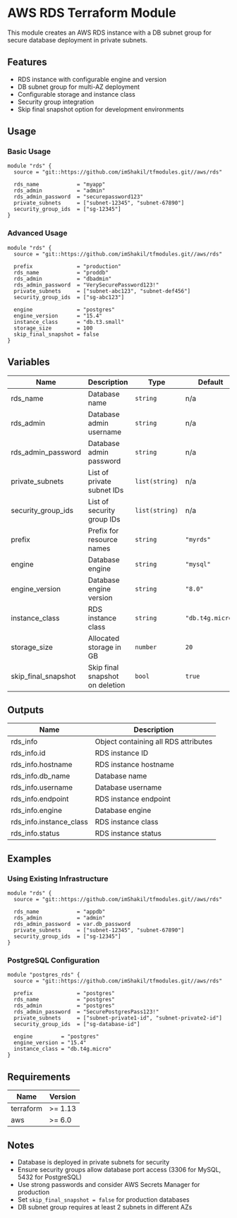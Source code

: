 # AWS RDS Terraform Module

This module creates an AWS RDS instance with a DB subnet group for secure database deployment in private subnets.

## Features

- RDS instance with configurable engine and version
- DB subnet group for multi-AZ deployment
- Configurable storage and instance class
- Security group integration
- Skip final snapshot option for development environments

## Usage

### Basic Usage

```hcl
module "rds" {
  source = "git::https://github.com/imShakil/tfmodules.git//aws/rds"
  
  rds_name            = "myapp"
  rds_admin           = "admin"
  rds_admin_password  = "securepassword123"
  private_subnets     = ["subnet-12345", "subnet-67890"]
  security_group_ids  = ["sg-12345"]
}
```

### Advanced Usage

```hcl
module "rds" {
  source = "git::https://github.com/imShakil/tfmodules.git//aws/rds"
  
  prefix              = "production"
  rds_name            = "proddb"
  rds_admin           = "dbadmin"
  rds_admin_password  = "VerySecurePassword123!"
  private_subnets     = ["subnet-abc123", "subnet-def456"]
  security_group_ids  = ["sg-abc123"]
  
  engine              = "postgres"
  engine_version      = "15.4"
  instance_class      = "db.t3.small"
  storage_size        = 100
  skip_final_snapshot = false
}
```

## Variables

| Name | Description | Type | Default | Required |
|------|-------------|------|---------|----------|
| rds_name | Database name | `string` | n/a | yes |
| rds_admin | Database admin username | `string` | n/a | yes |
| rds_admin_password | Database admin password | `string` | n/a | yes |
| private_subnets | List of private subnet IDs | `list(string)` | n/a | yes |
| security_group_ids | List of security group IDs | `list(string)` | n/a | yes |
| prefix | Prefix for resource names | `string` | `"myrds"` | no |
| engine | Database engine | `string` | `"mysql"` | no |
| engine_version | Database engine version | `string` | `"8.0"` | no |
| instance_class | RDS instance class | `string` | `"db.t4g.micro"` | no |
| storage_size | Allocated storage in GB | `number` | `20` | no |
| skip_final_snapshot | Skip final snapshot on deletion | `bool` | `true` | no |

## Outputs

| Name | Description |
|------|-------------|
| rds_info | Object containing all RDS attributes |
| rds_info.id | RDS instance ID |
| rds_info.hostname | RDS instance hostname |
| rds_info.db_name | Database name |
| rds_info.username | Database username |
| rds_info.endpoint | RDS instance endpoint |
| rds_info.engine | Database engine |
| rds_info.instance_class | RDS instance class |
| rds_info.status | RDS instance status |

## Examples

### Using Existing Infrastructure

```hcl
module "rds" {
  source = "git::https://github.com/imShakil/tfmodules.git//aws/rds"
  
  rds_name            = "appdb"
  rds_admin           = "admin"
  rds_admin_password  = var.db_password
  private_subnets     = ["subnet-12345", "subnet-67890"]
  security_group_ids  = ["sg-12345"]
}
```

### PostgreSQL Configuration

```hcl
module "postgres_rds" {
  source = "git::https://github.com/imShakil/tfmodules.git//aws/rds"
  
  prefix              = "postgres"
  rds_name            = "postgres"
  rds_admin           = "postgres"
  rds_admin_password  = "SecurePostgresPass123!"
  private_subnets     = ["subnet-private1-id", "subnet-private2-id"]
  security_group_ids  = ["sg-database-id"]
  
  engine         = "postgres"
  engine_version = "15.4"
  instance_class = "db.t4g.micro"
}
```

## Requirements

| Name | Version |
|------|---------|
| terraform | >= 1.13 |
| aws | >= 6.0 |

## Notes

- Database is deployed in private subnets for security
- Ensure security groups allow database port access (3306 for MySQL, 5432 for PostgreSQL)
- Use strong passwords and consider AWS Secrets Manager for production
- Set `skip_final_snapshot = false` for production databases
- DB subnet group requires at least 2 subnets in different AZs
